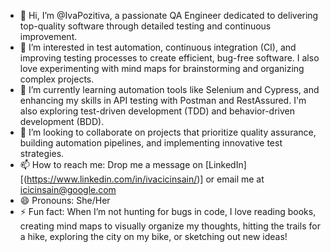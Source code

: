 - 👋 Hi, I’m @IvaPozitiva, a passionate QA Engineer dedicated to delivering top-quality software through detailed testing and continuous improvement.
- 👀 I’m interested in test automation, continuous integration (CI), and improving testing processes to create efficient, bug-free software. I also love experimenting with mind maps for brainstorming and organizing complex projects.
- 🌱 I’m currently learning automation tools like Selenium and Cypress, and enhancing my skills in API testing with Postman and RestAssured. I'm also exploring test-driven development (TDD) and behavior-driven development (BDD).
- 💞️ I’m looking to collaborate on projects that prioritize quality assurance, building automation pipelines, and implementing innovative test strategies.
- 📫 How to reach me: Drop me a message on [LinkedIn][(https://www.linkedin.com/in/ivacicinsain/)] or email me at icicinsain@google.com
- 😄 Pronouns: She/Her
- ⚡ Fun fact: When I’m not hunting for bugs in code, I love reading books, creating mind maps to visually organize my thoughts, hitting the trails for a hike, exploring the city on my bike, or sketching out new ideas!


<!---
IvaPozitiva/IvaPozitiva is a ✨ special ✨ repository because its `README.md` (this file) appears on your GitHub profile.
You can click the Preview link to take a look at your changes.
--->

